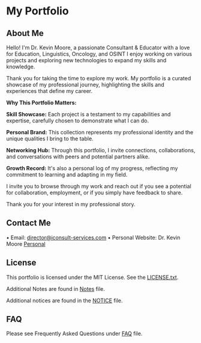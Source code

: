 # My Portfolio

## About Me

Hello! I'm Dr. Kevin Moore, a passionate Consultant & Educator with a love for Education, Linguistics, Oncology, and OSINT I enjoy working on various projects and exploring new technologies to expand my skills and knowledge.

Thank you for taking the time to explore my work. My portfolio is a curated showcase of my professional journey, highlighting the skills and experiences that define my career. 

**Why This Portfolio Matters:**

**Skill Showcase:** Each project is a testament to my capabilities and expertise, carefully chosen to demonstrate what I can do.
  
**Personal Brand:** This collection represents my professional identity and the unique qualities I bring to the table.
  
**Networking Hub:** Through this portfolio, I invite connections, collaborations, and conversations with peers and potential partners alike.
  
**Growth Record:** It's also a personal log of my progress, reflecting my commitment to learning and adapting in my field.

I invite you to browse through my work and reach out if you see a potential for collaboration, employment, or if you simply have feedback to share.

Thank you for your interest in my professional story.


## Contact Me

• Email: director@iconsult-services.com
• Personal Website: Dr. Kevin Moore [Personal](https://kjm489.github.io)

## License

This portfolio is licensed under the MIT License. See the [LICENSE.txt](LICENSE.txt).

Additional Notes are found in [Notes](Notes.txt) file.

Additional notices are found in the
    [NOTICE](https://github.com/Kjm489/Kjm489.github.io/blob/main/NOTICE.txt) file.

## FAQ
Please see Frequently Asked Questions under [FAQ](FAQ.txt) file.


